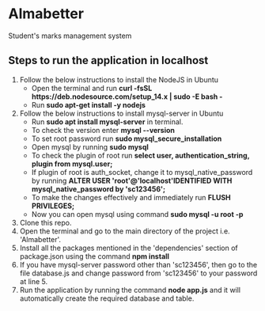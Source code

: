 # Almabetter
Student's marks management system

## Steps to run the application in localhost
1. Follow the below instructions to install the NodeJS in Ubuntu
   - Open the terminal and run **curl -fsSL https://<span></span>deb.nodesource.com/setup_14.x | sudo -E bash -**
   - Run **sudo apt-get install -y nodejs**
2. Follow the below instructions to install mysql-server in Ubuntu
   - Run **sudo apt install mysql-server** in terminal.
   - To check the version enter **mysql --version**
   - To set root password run **sudo mysql_secure_installation**
   - Open mysql by running **sudo mysql**
   - To check the plugin of root run **select user, authentication_string, plugin from mysql.user;**
   - If plugin of root is auth_socket, change it to mysql_native_password by running **ALTER USER 'root'@'localhost'IDENTIFIED WITH mysql_native_password by 'sc123456';**
   - To make the changes effectively and immediately run **FLUSH PRIVILEGES;**
   - Now you can open mysql using command **sudo mysql -u root -p**
3. Clone this repo.<br>
4. Open the terminal and go to the main directory of the project i.e. 'Almabetter'.<br>
5. Install all the packages mentioned in the 'dependencies' section of package.json using the command **npm install** <br>
6. If you have mysql-server password other than 'sc123456', then go to the file database.js and change password from 'sc123456' to your password at line 5.
7. Run the application by running the command **node app.js** and it will automatically create the required database and table.<br>
